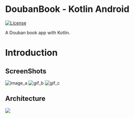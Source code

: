 # DoubanBook - Kotlin Android

[![License](https://img.shields.io/badge/License-Apache%202.0-blue.svg)](https://github.com/githubhaohao/DoubanBook/raw/master/LICENSE.txt)

A Douban book app with Kotlin.
# Introduction
## ScreenShots
![image_a](https://github.com/githubhaohao/DoubanBook/blob/master/art/device-2017-06-24-110458.png?raw=true)
![gif_b](https://github.com/githubhaohao/DoubanBook/blob/master/art/preview_b.gif?raw=true)
![gif_c](https://github.com/githubhaohao/DoubanBook/blob/master/art/preview_c.gif?raw=true)
## Architecture
![](https://github.com/googlesamples/android-architecture/wiki/images/mvp-clean.png)
